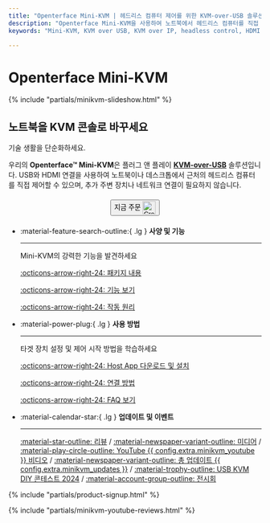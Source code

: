 ```yaml
---
title: "Openterface Mini-KVM | 헤드리스 컴퓨터 제어를 위한 KVM-over-USB 솔루션"
description: "Openterface Mini-KVM을 사용하여 노트북에서 헤드리스 컴퓨터를 직접 제어하세요. HDMI 지원 플러그 앤 플레이 KVM-over-USB 솔루션으로 네트워크 연결이 필요 없습니다. 개발자, IT 전문가, 원격 워크스테이션에 완벽합니다."
keywords: "Mini-KVM, KVM over USB, KVM over IP, headless control, HDMI KVM, USB KVM, KVM switch, KVM console, usb crash cart adapter, JetKVM, NanoKVM, KiwiKVM, PiKVM, plug and play KVM, VNC, computer peripherals"

---
```


# **Openterface Mini-KVM**

{% include "partials/minikvm-slideshow.html" %}


<div class="slogan-highlight">
  <h2 class="slogan-text">노트북을 KVM 콘솔로 바꾸세요</h2>
  <div class="slogan-subtitle">기술 생활을 단순화하세요.</div>
</div>

우리의 **Openterface™ Mini-KVM**은 플러그 앤 플레이 [**KVM-over-USB**](/faq/kvm-over-usb/) 솔루션입니다. USB와 HDMI 연결을 사용하여 노트북이나 데스크톱에서 근처의 헤드리스 컴퓨터를 직접 제어할 수 있으며, 추가 주변 장치나 네트워크 연결이 필요하지 않습니다.

<div style="text-align: center; margin: 20px 0;">
<button class="md-button" onclick="window.location.href='{{ config.extra.minikvm_purchase_link }}'"> 지금 주문 <img src="https://assets.openterface.com/images/trademark/crowd-supply.svg" alt="Crowd Supply" style="vertical-align: middle; height: 26px;"></button>
</div>

<div class="grid cards" markdown>

-   :material-feature-search-outline:{ .lg } __사양 및 기능__

    ---

    Mini-KVM의 강력한 기능을 발견하세요

    [:octicons-arrow-right-24: 패키지 내용](/product/minikvm/whats-in-the-box/)

    [:octicons-arrow-right-24: 기능 보기](/product/minikvm/features)

    [:octicons-arrow-right-24: 작동 원리](/faq/kvm-over-usb/)


-   :material-power-plug:{ .lg } __사용 방법__

    ---

    타겟 장치 설정 및 제어 시작 방법을 학습하세요

    [:octicons-arrow-right-24: Host App 다운로드 및 설치](/app)

    [:octicons-arrow-right-24: 연결 방법](/product/minikvm/how-to-connect)

    [:octicons-arrow-right-24: FAQ 보기](/faq)

</div>


<div class="grid cards" markdown>

-   :material-calendar-star:{ .lg } __업데이트 및 이벤트__

    ---

    [:material-star-outline: 리뷰](/product/minikvm/reviews/testimonials) / [:material-newspaper-variant-outline: 미디어](/product/minikvm/reviews/media) / [:material-play-circle-outline: YouTube {{ config.extra.minikvm_youtube }} 비디오](/product/minikvm/reviews/youtube) / [:material-newspaper-variant-outline: 총 업데이트 {{ config.extra.minikvm_updates }}](/product/minikvm/updates) / [:material-trophy-outline: USB KVM DIY 콘테스트 2024](/product/minikvm/updates) / [:material-account-group-outline: 전시회](/product/minikvm/updates)

</div>

{% include "partials/product-signup.html" %}

{% include "partials/minikvm-youtube-reviews.html" %}
